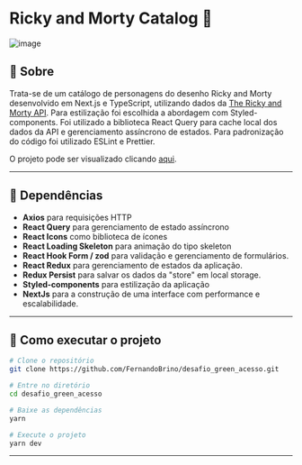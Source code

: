# Ricky and Morty Catalog 🥒

![image](https://user-images.githubusercontent.com/72673527/229385268-113ba927-5c37-448b-b34c-1d7621b43420.png)

## 📖 Sobre

Trata-se de um catálogo de personagens do desenho Ricky and Morty desenvolvido em Next.js e TypeScript, utilizando dados da [The Ricky and Morty API](https://rickandmortyapi.com). Para estilização foi escolhida a abordagem com Styled-components. Foi utilizado a biblioteca React Query para cache local dos dados da API e gerenciamento assíncrono de estados. Para padronização do código foi utilizado ESLint e Prettier.

O projeto pode ser visualizado clicando [aqui](https://desafio-green-acesso.vercel.app).

---

## 🧰 Dependências

- **Axios** para requisições HTTP
- **React Query** para gerenciamento de estado assíncrono
- **React Icons** como biblioteca de ícones
- **React Loading Skeleton** para animação do tipo skeleton
- **React Hook Form / zod** para validação e gerenciamento de formulários. 
- **React Redux** para gerenciamento de estados da aplicação.
- **Redux Persist** para salvar os dados da "store" em local storage.
- **Styled-components** para estilização da aplicação
- **NextJs** para a construção de uma interface com performance e escalabilidade.


---

## 🔧 Como executar o projeto

```bash
# Clone o repositório
git clone https://github.com/FernandoBrino/desafio_green_acesso.git

# Entre no diretório
cd desafio_green_acesso

# Baixe as dependências
yarn

# Execute o projeto
yarn dev

```

---
